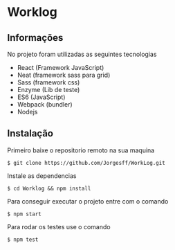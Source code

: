 Worklog
=======

Informações
-------
No projeto foram utilizadas as seguintes tecnologias

 - React (Framework JavaScript)
 - Neat (framework sass para grid)
 - Sass (framework css)
 - Enzyme (Lib de teste)
 - ES6 (JavaScript)
 - Webpack (bundler)
 - Nodejs 

Instalação
-------
Primeiro baixe o repositorio remoto na sua maquina 

    $ git clone https://github.com/Jorgesff/WorkLog.git
   
  Instale as dependencias

    $ cd Worklog && npm install
 
Para conseguir executar o projeto entre com o comando
 
    $ npm start

Para rodar os testes use o comando 

    $ npm test
